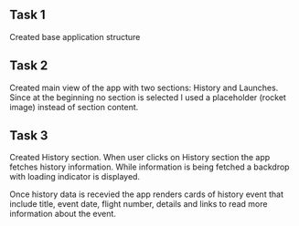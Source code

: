## Task 1

Created base application structure

## Task 2

Created main view of the app with two sections: History and Launches. Since at the beginning no section is selected I used a placeholder (rocket image) instead of section content.

## Task 3

Created History section. When user clicks on History section the app fetches history information. While information is being fetched a backdrop with loading indicator is displayed.

Once history data is recevied the app renders cards of history event that include title, event date, flight number, details and links to read more information about the event.